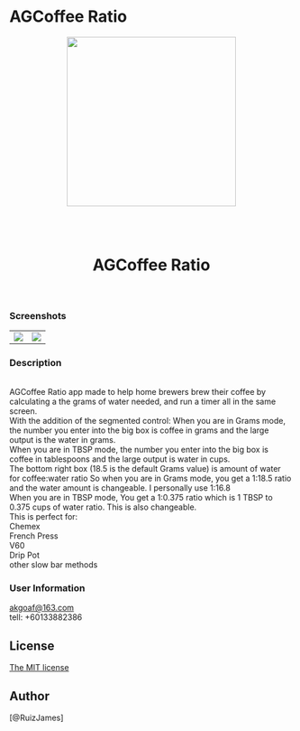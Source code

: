# AGCoffee Ratio
<div align="center">
<img width=300 src="https://raw.githubusercontent.com/RuizJames978/Coffee-Ratio/master/Image/logo.jpg">

<br> <br>

<h1> AGCoffee Ratio </h1>
<h3> </h3></div>

<br>


### Screenshots

<table align="center" border="0">

<tr>
<td> <img src="https://raw.githubusercontent.com/RuizJames978/Coffee-Ratio/master/Image/IMG_8319.JPG"> </td>
<td> <img src="https://raw.githubusercontent.com/RuizJames978/Coffee-Ratio/master/Image/IMG_8320.JPG"> </td>
</tr>

<tr>

</tr>


</table>

### Description
<br>
AGCoffee Ratio  app made to help home brewers brew their coffee by calculating a the grams of water needed, and run a timer all in the same screen.
<br>
With the addition of the segmented control: When you are in Grams mode, the number you enter into the big box is coffee in grams and the large output is the water in grams.
<br>
When you are in TBSP mode, the number you enter into the big box is coffee in tablespoons and the large output is water in cups.
<br>
The bottom right box (18.5 is the default Grams value) is amount of water for coffee:water ratio So when you are in Grams mode, you get a 1:18.5 ratio and the water amount is changeable. I personally use 1:16.8
<br>
When you are in TBSP mode, You get a 1:0.375 ratio which is 1 TBSP to 0.375 cups of water ratio. This is also changeable.
<br>
This is perfect for:
<br>
Chemex
<br>
French Press
<br>
V60
<br>
Drip Pot
<br>
other slow bar methods
<br>

### User Information
akgoaf@163.com
<br>
tell: +60133882386

## License

[The MIT license](/LICENSE)

## Author

[@RuizJames]

